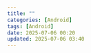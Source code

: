 ```yaml
---
title: ""
categories: [Android]
tags: [Android]
date: 2025-07-06 00:20
updated: 2025-07-06 03:40
---
```

